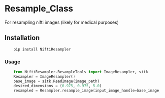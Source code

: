 # Resample_Class
For resampling nifti images (likely for medical purposes)

## Installation
```
    pip install NiftiResampler
```

### Usage
```python
    from NiftiResampler.ResampleTools import ImageResampler, sitk
    Resampler = ImageResampler()
    base_image = sitk.ReadImage(image_path)
    desired_dimensions = (0.975, 0.975, 5.0)
    resampled = Resampler.resample_image(input_image_handle=base_image,ref_resampling_handle=None,output_spacing=(0.975,0.975,5),interpolator='Linear', empty_value=-1024)
```
